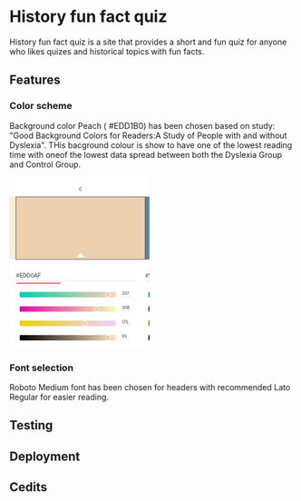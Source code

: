 # History fun fact quiz

History fun fact quiz is a site that provides a short and fun quiz for anyone who likes quizes and historical topics with fun facts. 



## Features

### Color scheme
Background color Peach ( #EDD1B0) has been chosen based on study: "Good Background Colors for Readers:A Study of People with and without Dyslexia". THis bacground colour is show to have one of the lowest reading time with   oneof the lowest data spread between both the Dyslexia Group and Control Group. 

<img src="assets/images/color_scheme.JPG" alt="color_scheme">

### Font selection
Roboto Medium font has been chosen for headers with recommended Lato Regular for easier reading. 


## Testing


## Deployment


## Cedits